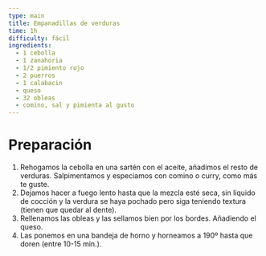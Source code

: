 ```yaml
---
type: main
title: Empanadillas de verduras
time: 1h
difficulty: fácil
ingredients:
  - 1 cebolla
  - 1 zanahoria
  - 1/2 pimiento rojo
  - 2 puerros
  - 1 calabacin
  - queso
  - 32 obleas
  - comino, sal y pimienta al gusto
---
```


# Preparación

1. Rehogamos la cebolla en una sartén con el aceite, añadimos el resto de verduras. Salpimentamos y especiamos con comino o curry, como más te guste.
1. Dejamos hacer a fuego lento hasta que la mezcla esté seca, sin líquido de cocción y la verdura se haya pochado pero siga teniendo textura (tienen que quedar al dente).
1. Rellenamos las obleas y las sellamos bien por los bordes. Añadiendo el queso.
1. Las ponemos en una bandeja de horno y horneamos a 190º hasta que doren (entre 10-15 min.).

